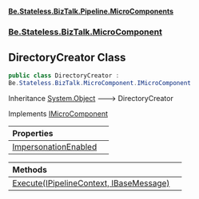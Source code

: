 #### [Be.Stateless.BizTalk.Pipeline.MicroComponents](README.md 'README')
### [Be.Stateless.BizTalk.MicroComponent](Be.Stateless.BizTalk.MicroComponent.md 'Be.Stateless.BizTalk.MicroComponent')

## DirectoryCreator Class

```csharp
public class DirectoryCreator :
Be.Stateless.BizTalk.MicroComponent.IMicroComponent
```

Inheritance [System.Object](https://docs.microsoft.com/en-us/dotnet/api/System.Object 'System.Object') &#129106; DirectoryCreator

Implements [IMicroComponent](IMicroComponent.md 'Be.Stateless.BizTalk.MicroComponent.IMicroComponent')

| Properties | |
| :--- | :--- |
| [ImpersonationEnabled](DirectoryCreator.ImpersonationEnabled.md 'Be.Stateless.BizTalk.MicroComponent.DirectoryCreator.ImpersonationEnabled') | |

| Methods | |
| :--- | :--- |
| [Execute(IPipelineContext, IBaseMessage)](DirectoryCreator.Execute(IPipelineContext,IBaseMessage).md 'Be.Stateless.BizTalk.MicroComponent.DirectoryCreator.Execute(Microsoft.BizTalk.Component.Interop.IPipelineContext, Microsoft.BizTalk.Message.Interop.IBaseMessage)') | |
